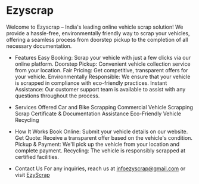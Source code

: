 # Ezyscrap
Welcome to Ezyscrap – India's leading online vehicle scrap solution! We provide a hassle-free, environmentally friendly way to scrap your vehicles, offering a seamless process from doorstep pickup to the completion of all necessary documentation.

- Features
Easy Booking: Scrap your vehicle with just a few clicks via our online platform.
Doorstep Pickup: Convenient vehicle collection service from your location.
Fair Pricing: Get competitive, transparent offers for your vehicle.
Environmentally Responsible: We ensure that your vehicle is scrapped in compliance with eco-friendly practices.
Instant Assistance: Our customer support team is available to assist with any questions throughout the process.

- Services Offered
Car and Bike Scrapping
Commercial Vehicle Scrapping
Scrap Certificate & Documentation Assistance
Eco-Friendly Vehicle Recycling

- How It Works
Book Online: Submit your vehicle details on our website.
Get Quote: Receive a transparent offer based on the vehicle's condition.
Pickup & Payment: We'll pick up the vehicle from your location and complete payment.
Recycling: The vehicle is responsibly scrapped at certified facilities.

- Contact Us
For any inquiries, reach us at infoezyscrap@gmail.com or visit [EzyScrap](https://ezyscrap.com)